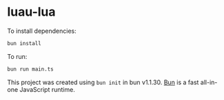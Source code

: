 # luau-lua

To install dependencies:

```bash
bun install
```

To run:

```bash
bun run main.ts
```

This project was created using `bun init` in bun v1.1.30. [Bun](https://bun.sh) is a fast all-in-one JavaScript runtime.
